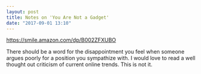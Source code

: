 ```yaml
---
layout: post
title: Notes on 'You Are Not a Gadget'
date: "2017-09-01 13:10"
---
```


<https://smile.amazon.com/dp/B002ZFXUBO>

There should be a word for the disappointment you feel when someone argues poorly for a position you sympathize with. I would love to read a well thought out criticism of current online trends. This is not it.